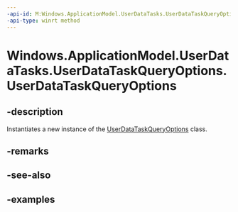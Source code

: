 ```yaml
---
-api-id: M:Windows.ApplicationModel.UserDataTasks.UserDataTaskQueryOptions.#ctor
-api-type: winrt method
---
```


<!-- Method syntax.
public UserDataTaskQueryOptions.UserDataTaskQueryOptions()
-->

# Windows.ApplicationModel.UserDataTasks.UserDataTaskQueryOptions.UserDataTaskQueryOptions


## -description

Instantiates a new instance of the [UserDataTaskQueryOptions](userdatataskqueryoptions.md) class.

## -remarks

## -see-also

## -examples

